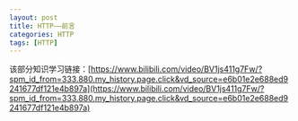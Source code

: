 ```yaml
---
layout: post
title: HTTP——前言
categories: HTTP
tags: [HTTP]
---
```


该部分知识学习链接：[https://www.bilibili.com/video/BV1js411g7Fw/?spm_id_from=333.880.my_history.page.click&vd_source=e6b01e2e688ed9241677df121e4b897a](https://www.bilibili.com/video/BV1js411g7Fw/?spm_id_from=333.880.my_history.page.click&vd_source=e6b01e2e688ed9241677df121e4b897a)
